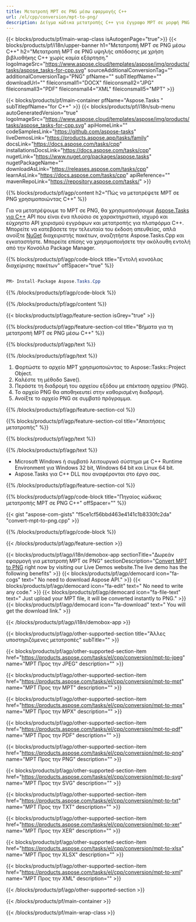 ```yaml
---
title: Μετατροπή MPT σε PNG μέσω εφαρμογής C++ 
url: /el/cpp/conversion/mpt-to-png/ 
description: Δείγμα κώδικα μετατροπής C++ για έγγραφο MPT σε μορφή PNG. Χρησιμοποιήστε παράδειγμα κώδικα για ομαδική μετατροπή MPT σε PNG σε οποιαδήποτε εφαρμογή C++.
---
```


{{< blocks/products/pf/main-wrap-class isAutogenPage="true">}}
{{< blocks/products/pf/i18n/upper-banner h1="Μετατροπή MPT σε PNG μέσω C++" h2="Μετατροπή MPT σε PNG υψηλής απόδοσης με χρήση βιβλιοθήκης C++ χωρίς καμία εξάρτηση." logoImageSrc="https://www.aspose.cloud/templates/aspose/img/products/tasks/aspose_tasks-for-cpp.svg" sourceAdditionalConversionTag="" additionalConversionTag="PNG" pfName="" subTitlepfName="" downloadUrl="" fileiconsmall1="DOCX" fileiconsmall2="JPG" fileiconsmall3="PDF" fileiconsmall4="XML" fileiconsmall5="MPT" >}}

{{< blocks/products/pf/main-container pfName="Aspose.Tasks " subTitlepfName="for C++" >}}
{{< blocks/products/pf/i18n/sub-menu autoGeneratedVersion="true" logoImageSrc="https://www.aspose.cloud/templates/aspose/img/products/tasks/aspose_tasks-for-cpp.svg" apiHomeLink="" codeSamplesLink="https://github.com/aspose-tasks" liveDemosLink="https://products.aspose.app/tasks/family" docsLink="https://docs.aspose.com/tasks/cpp" installationsDocsLink="https://docs.aspose.com/tasks/cpp" nugetLink="https://www.nuget.org/packages/aspose.tasks" nugetPackageName="" downloadAsLink="https://releases.aspose.com/tasks/cpp" learnAsLink="https://docs.aspose.com/tasks/cpp" apiReference="" mavenRepoLink="https://repository.aspose.com/tasks/" >}}

{{% blocks/products/pf/agp/content h2="Πώς να μετατρέψετε MPT σε PNG χρησιμοποιώντας C++" %}}

 Για να μετατρέψουμε το MPT σε PNG, θα χρησιμοποιήσουμε
 [Aspose.Tasks για C++](https://products.aspose.com/tasks/cpp)
 API που είναι ένα πλούσιο σε χαρακτηριστικά, ισχυρό και εύχρηστο API χειρισμού εγγράφων και μετατροπής για πλατφόρμα C++. Μπορείτε να κατεβάσετε την τελευταία του έκδοση απευθείας, απλά ανοίξτε
 [NuGet](https://www.nuget.org/packages/aspose.tasks)
 διαχειριστής πακέτων, αναζητήστε
 Aspose.Tasks.Cpp
 και εγκαταστήστε. Μπορείτε επίσης να χρησιμοποιήσετε την ακόλουθη εντολή από την Κονσόλα Package Manager.

{{% blocks/products/pf/agp/code-block title="Εντολή κονσόλας διαχείρισης πακέτων" offSpacer="true" %}}

```cs

PM> Install-Package Aspose.Tasks.Cpp

```

{{% /blocks/products/pf/agp/code-block %}}

{{% /blocks/products/pf/agp/content %}}

{{< blocks/products/pf/agp/feature-section isGrey="true" >}}

{{% blocks/products/pf/agp/feature-section-col title="Βήματα για τη μετατροπή MPT σε PNG μέσω C++" %}}

{{% blocks/products/pf/agp/text %}}


{{% /blocks/products/pf/agp/text %}}

1. Φορτώστε το αρχείο MPT χρησιμοποιώντας το Aspose::Tasks::Project Object.
1. Καλέστε τη μέθοδο Save().
1. Περάστε τη διαδρομή του αρχείου εξόδου με επέκταση αρχείου (PNG).
1. Το αρχείο PNG θα αποθηκευτεί στην καθορισμένη διαδρομή.
1. Ανοίξτε το αρχείο PNG σε συμβατό πρόγραμμα.

{{% /blocks/products/pf/agp/feature-section-col %}}

{{% blocks/products/pf/agp/feature-section-col title="Απαιτήσεις μετατροπής" %}}

{{% blocks/products/pf/agp/text %}}


{{% /blocks/products/pf/agp/text %}}

- Microsoft Windows ή συμβατό λειτουργικό σύστημα με C++ Runtime Environment για Windows 32 bit, Windows 64 bit και Linux 64 bit.
- Aspose.Tasks για C++ DLL που αναφέρονται στο έργο σας.

{{% /blocks/products/pf/agp/feature-section-col %}}

{{% blocks/products/pf/agp/code-block title="Πηγαίος κώδικας μετατροπής MPT σε PNG C++" offSpacer="" %}}

{{< gist "aspose-com-gists" "f5ce1cf56bbd463e4141c1b8330fc2da" "convert-mpt-to-png.cpp" >}}

{{% /blocks/products/pf/agp/code-block %}}

{{< /blocks/products/pf/agp/feature-section >}}

<!-- aboutfile Starts -->

{{< blocks/products/pf/agp/i18n/demobox-app sectionTitle="Δωρεάν εφαρμογή για μετατροπή MPT σε PNG" sectionDescription="[Convert MPT to PNG](https://products.aspose.app/tasks/conversion/mpt-to-png) right now by visiting our Live Demos website.The live demo has the following benefits" >}}
        {{< blocks/products/pf/agp/democard icon="fa-cogs" text=" No need to download Aspose API." >}}
        {{< blocks/products/pf/agp/democard icon="fa-edit" text=" No need to write any code." >}}
        {{< blocks/products/pf/agp/democard icon="fa-file-text" text=" Just upload your MPT file, it will be converted instantly to PNG." >}}
        {{< blocks/products/pf/agp/democard icon="fa-download" text=" You will get the download link." >}}

{{< /blocks/products/pf/agp/i18n/demobox-app >}}

<!-- aboutfile Ends -->

{{< blocks/products/pf/agp/other-supported-section title="Άλλες υποστηριζόμενες μετατροπές" subTitle="" >}}

{{< blocks/products/pf/agp/other-supported-section-item href="https://products.aspose.com/tasks/el/cpp/conversion/mpt-to-jpeg" name="MPT Προς την JPEG" description="" >}}

{{< blocks/products/pf/agp/other-supported-section-item href="https://products.aspose.com/tasks/el/cpp/conversion/mpt-to-mpt" name="MPT Προς την MPT" description="" >}}

{{< blocks/products/pf/agp/other-supported-section-item href="https://products.aspose.com/tasks/el/cpp/conversion/mpt-to-mpx" name="MPT Προς την MPX" description="" >}}

{{< blocks/products/pf/agp/other-supported-section-item href="https://products.aspose.com/tasks/el/cpp/conversion/mpt-to-pdf" name="MPT Προς την PDF" description="" >}}

{{< blocks/products/pf/agp/other-supported-section-item href="https://products.aspose.com/tasks/el/cpp/conversion/mpt-to-png" name="MPT Προς την PNG" description="" >}}

{{< blocks/products/pf/agp/other-supported-section-item href="https://products.aspose.com/tasks/el/cpp/conversion/mpt-to-svg" name="MPT Προς την SVG" description="" >}}

{{< blocks/products/pf/agp/other-supported-section-item href="https://products.aspose.com/tasks/el/cpp/conversion/mpt-to-txt" name="MPT Προς την TXT" description="" >}}

{{< blocks/products/pf/agp/other-supported-section-item href="https://products.aspose.com/tasks/el/cpp/conversion/mpt-to-xer" name="MPT Προς την XER" description="" >}}

{{< blocks/products/pf/agp/other-supported-section-item href="https://products.aspose.com/tasks/el/cpp/conversion/mpt-to-xlsx" name="MPT Προς την XLSX" description="" >}}

{{< blocks/products/pf/agp/other-supported-section-item href="https://products.aspose.com/tasks/el/cpp/conversion/mpt-to-xml" name="MPT Προς την XML" description="" >}}



{{< /blocks/products/pf/agp/other-supported-section >}}

{{< /blocks/products/pf/main-container >}}
    
{{< /blocks/products/pf/main-wrap-class >}}